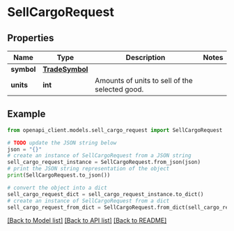 # SellCargoRequest


## Properties

Name | Type | Description | Notes
------------ | ------------- | ------------- | -------------
**symbol** | [**TradeSymbol**](TradeSymbol.md) |  | 
**units** | **int** | Amounts of units to sell of the selected good. | 

## Example

```python
from openapi_client.models.sell_cargo_request import SellCargoRequest

# TODO update the JSON string below
json = "{}"
# create an instance of SellCargoRequest from a JSON string
sell_cargo_request_instance = SellCargoRequest.from_json(json)
# print the JSON string representation of the object
print(SellCargoRequest.to_json())

# convert the object into a dict
sell_cargo_request_dict = sell_cargo_request_instance.to_dict()
# create an instance of SellCargoRequest from a dict
sell_cargo_request_from_dict = SellCargoRequest.from_dict(sell_cargo_request_dict)
```
[[Back to Model list]](../README.md#documentation-for-models) [[Back to API list]](../README.md#documentation-for-api-endpoints) [[Back to README]](../README.md)


